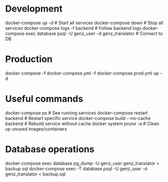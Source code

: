 # Development
docker-compose up -d                    # Start all services
docker-compose down                     # Stop all services
docker-compose logs -f backend          # Follow backend logs
docker-compose exec database psql -U genz_user -d genz_translator  # Connect to DB

# Production
docker-compose -f docker-compose.yml -f docker-compose.prod.yml up -d

# Useful commands
docker-compose ps                       # See running services
docker-compose restart backend          # Restart specific service
docker-compose build --no-cache backend # Rebuild service without cache
docker system prune -a                 # Clean up unused images/containers

# Database operations
docker-compose exec database pg_dump -U genz_user genz_translator > backup.sql
docker-compose exec -T database psql -U genz_user -d genz_translator < backup.sql